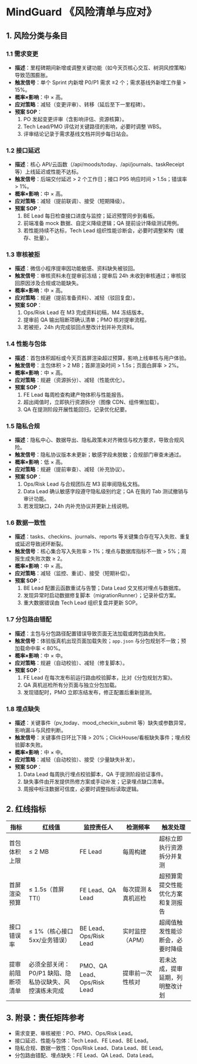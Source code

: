 ﻿# MindGuard 《风险清单与应对》

## 1. 风险分类与条目

### 1.1 需求变更
- **描述**：里程碑期间新增或调整关键功能（如今天页核心交互、树洞风控策略）导致范围膨胀。
- **触发信号**：单个 Sprint 内新增 P0/P1 需求 ≥2 个；需求基线外新增工作量 > 15%。
- **概率×影响**：中 × 高。
- **应对策略**：减轻（变更评审）、转移（延后至下一里程碑）。
- **预案 SOP**：
  1. PO 发起变更评审（含影响评估、资源核算）。
  2. Tech Lead/PMO 评估对关键路径的影响，必要时调整 WBS。
  3. 评审结论记录于需求基线文档并同步每日站会。

### 1.2 接口延迟
- **描述**：核心 API/云函数（/api/moods/today、/api/journals、taskReceipt 等）上线延迟或性能不达标。
- **触发信号**：后端交付延迟 > 2 个工作日；接口 P95 响应时间 > 1.5s；错误率 > 1%。
- **概率×影响**：中 × 高。
- **应对策略**：减轻（提前联调）、接受（短期降级）。
- **预案 SOP**：
  1. BE Lead 每日检查接口进度与监控；延迟预警同步到看板。
  2. 前端准备 mock 数据、自定义降级逻辑；QA 提前设计降级测试用例。
  3. 若性能持续不达标，Tech Lead 组织性能诊断会，必要时调整架构（缓存、批量）。

### 1.3 审核被拒
- **描述**：微信小程序提审因功能敏感、资料缺失被驳回。
- **触发信号**：审核资料未在提审前冻结；提审后 24h 未收到审核通过；审核驳回原因涉及合规或功能缺失。
- **概率×影响**：中 × 高。
- **应对策略**：规避（提前准备资料）、减轻（驳回复盘）。
- **预案 SOP**：
  1. Ops/Risk Lead 在 M3 完成资料初稿，M4 冻结版本。
  2. 提审前 QA 输出阻断项确认清单；PMO 核对提审流程。
  3. 若被拒，24h 内完成驳回点整改计划并补充资料。

### 1.4 性能与包体
- **描述**：首包体积超标或今天页首屏渲染超过预算，影响上线审核与用户体验。
- **触发信号**：主包体积 > 2 MB；首屏渲染时间 > 1.5s；页面白屏率 > 2%。
- **概率×影响**：中 × 高。
- **应对策略**：规避（资源拆分）、减轻（性能优化）。
- **预案 SOP**：
  1. FE Lead 每周检查构建产物体积与性能报告。
  2. 超出阈值时，立即执行资源拆分（图像 CDN、组件懒加载）。
  3. QA 在提测阶段开展性能回归，记录优化纪要。

### 1.5 隐私合规
- **描述**：隐私中心、数据导出、隐私政策未对齐微信与校方要求，导致合规风险。
- **触发信号**：隐私协议版本未更新；敏感字段未脱敏；合规部门审查未通过。
- **概率×影响**：低 × 高。
- **应对策略**：规避（提前审查）、减轻（补充协议）。
- **预案 SOP**：
  1. Ops/Risk Lead 与合规团队在 M3 前审阅隐私文档。
  2. Data Lead 确认敏感字段遵守隐私级别约定；QA 在我的 Tab 测试撤销与审计功能。
  3. 若发现缺口，24h 内补充协议并更新上线说明。

### 1.6 数据一致性
- **描述**：tasks、checkins、journals、reports 等关键集合存在写入失败、重复或延迟导致闭环断裂。
- **触发信号**：核心集合写入失败率 > 1%；埋点与数据库指标不一致 > 5%；周报生成失败次数 ≥ 2。
- **概率×影响**：中 × 高。
- **应对策略**：减轻（监控、重试）、接受（短期补偿）。
- **预案 SOP**：
  1. BE Lead 配置云函数重试与告警；Data Lead 交叉核对埋点与数据库。
  2. 发现异常时启动数据修复脚本（migrationRunner）；记录补偿方案。
  3. 重大数据错误由 Tech Lead 组织复盘并更新 SOP。

### 1.7 分包路由错配
- **描述**：主包与分包路径配置错误导致页面无法加载或跨包路由失败。
- **触发信号**：体验版真机出现页面加载失败；`app.json` 与分包规划不一致；预加载命中率 < 80%。
- **概率×影响**：中 × 中。
- **应对策略**：规避（自动校验）、减轻（修复脚本）。
- **预案 SOP**：
  1. FE Lead 在每次发布前运行路由校验脚本，比对《分包规划方案》。
  2. QA 真机巡检所有分页面与独立分包加载。
  3. 发现错配时，PMO 立即冻结发布，修正配置后重新提测。

### 1.8 埋点缺失
- **描述**：关键事件（pv_today、mood_checkin_submit 等）缺失或参数异常，影响漏斗与风控判断。
- **触发信号**：关键事件日环比下降 > 20%；ClickHouse/看板缺失事件；埋点校验脚本失败。
- **概率×影响**：中 × 中。
- **应对策略**：减轻（自动校验）、接受（少量缺失补发）。
- **预案 SOP**：
  1. Data Lead 每周执行埋点校验脚本，QA 于提测阶段验证事件。
  2. 缺失事件由开发提供热修方案或手动补发；记录埋点缺口清单。
  3. 周报中标注数据可信度，必要时调整指标读取逻辑。

## 2. 红线指标
| 指标 | 红线值 | 监控责任人 | 检测频率 | 触发处理 |
| --- | --- | --- | --- | --- |
| 首包体积上限 | ≤ 2 MB | FE Lead | 每周构建 | 超标立即执行资源拆分并复测 |
| 首屏渲染预算 | ≤ 1.5s（首屏 TTI） | FE Lead、QA Lead | 每次提测 & 真机巡检 | 超预算需提交性能优化方案和复测报告 |
| 接口错误率 | ≤ 1%（核心接口 5xx/业务错误） | BE Lead、Ops/Risk Lead | 实时监控（APM） | 超阈值触发性能诊断会，必要时降级 |
| 提审前阻断项清单 | 必须全部关闭：P0/P1 缺陷、隐私协议缺失、风控演练未完成 | PMO、QA Lead、Ops/Risk Lead | 提审前一次性核对 | 若未达成，提审延期，列明整改计划 |

## 3. 附录：责任矩阵参考
- 需求变更、审核被拒：PO、PMO、Ops/Risk Lead。
- 接口延迟、性能与包体：Tech Lead、FE Lead、BE Lead。
- 隐私合规、数据一致性：Ops/Risk Lead、Data Lead、BE Lead。
- 分包路由错配、埋点缺失：FE Lead、QA Lead、Data Lead。